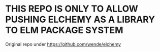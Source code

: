 # THIS REPO IS ONLY TO ALLOW PUSHING ELCHEMY AS A LIBRARY TO ELM PACKAGE SYSTEM

Original repo under https://github.com/wende/elchemy
